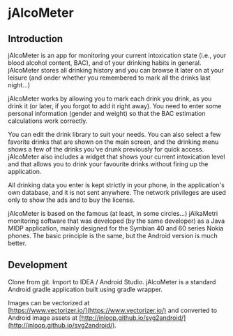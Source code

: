 # jAlcoMeter

## Introduction

jAlcoMeter is an app for monitoring your current intoxication state (i.e., your 
blood alcohol content, BAC), and of your drinking habits in general. jAlcoMeter 
stores all drinking history and you can browse it later on at your leisure (and 
onder whether you remembered to mark all the drinks last night...) 

jAlcoMeter works by allowing you to mark each drink you drink, as you drink it 
(or later, if you forgot to add it right away). You need to enter some personal 
information (gender and weight) so that the BAC estimation calculations work 
correctly.

You can edit the drink library to suit your needs. You can also select a few 
favorite drinks that are shown on the main screen, and the drinking menu shows a 
few of the drinks you've drunk previously for quick access. jAlcoMeter also 
includes a widget that shows your current intoxication level and that allows you 
to drink your favourite drinks without firing up the application.

All drinking data you enter is kept strictly in your phone, in the application's 
own database, and it is not sent anywhere. The network privileges are used only
to show the ads and to buy the license.

jAlcoMeter is based on the famous (at least, in some circles...) jAlkaMetri 
monitoring software that was developed (by the same developer) as a Java MIDP 
application, mainly designed for the Symbian 40 and 60 series Nokia phones. The
basic principle is the same, but the Android version is much better.

## Development

Clone from git. Import to IDEA / Android Studio.
jAlcoMeter is a standard Android gradle application built using gradle wrapper.

Images can be vectorized at  
[https://www.vectorizer.io/](https://www.vectorizer.io/)
and converted to Android image assets at
[http://inloop.github.io/svg2android/](http://inloop.github.io/svg2android/).

